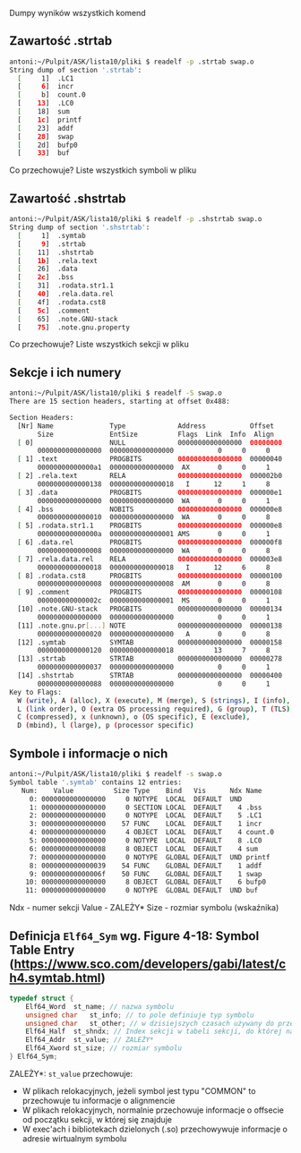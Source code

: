 Dumpy wyników wszystkich komend

## Zawartość .strtab

```bash
antoni:~/Pulpit/ASK/lista10/pliki $ readelf -p .strtab swap.o
String dump of section '.strtab':
  [     1]  .LC1
  [     6]  incr
  [     b]  count.0
  [    13]  .LC0
  [    18]  sum
  [    1c]  printf
  [    23]  addf
  [    28]  swap
  [    2d]  bufp0
  [    33]  buf
```

Co przechowuje? Liste wszystkich symboli w pliku

## Zawartość .shstrtab

```bash
antoni:~/Pulpit/ASK/lista10/pliki $ readelf -p .shstrtab swap.o
String dump of section '.shstrtab':
  [     1]  .symtab
  [     9]  .strtab
  [    11]  .shstrtab
  [    1b]  .rela.text
  [    26]  .data
  [    2c]  .bss
  [    31]  .rodata.str1.1
  [    40]  .rela.data.rel
  [    4f]  .rodata.cst8
  [    5c]  .comment
  [    65]  .note.GNU-stack
  [    75]  .note.gnu.property
```

Co przechowuje? Liste wszystkich sekcji w pliku

## Sekcje i ich numery

```bash
antoni:~/Pulpit/ASK/lista10/pliki $ readelf -S swap.o
There are 15 section headers, starting at offset 0x488:

Section Headers:
  [Nr] Name              Type             Address           Offset
       Size              EntSize          Flags  Link  Info  Align
  [ 0]                   NULL             0000000000000000  00000000
       0000000000000000  0000000000000000           0     0     0
  [ 1] .text             PROGBITS         0000000000000000  00000040
       00000000000000a1  0000000000000000  AX       0     0     1
  [ 2] .rela.text        RELA             0000000000000000  000002b0
       0000000000000138  0000000000000018   I      12     1     8
  [ 3] .data             PROGBITS         0000000000000000  000000e1
       0000000000000000  0000000000000000  WA       0     0     1
  [ 4] .bss              NOBITS           0000000000000000  000000e8
       0000000000000010  0000000000000000  WA       0     0     8
  [ 5] .rodata.str1.1    PROGBITS         0000000000000000  000000e8
       000000000000000a  0000000000000001 AMS       0     0     1
  [ 6] .data.rel         PROGBITS         0000000000000000  000000f8
       0000000000000008  0000000000000000  WA       0     0     8
  [ 7] .rela.data.rel    RELA             0000000000000000  000003e8
       0000000000000018  0000000000000018   I      12     6     8
  [ 8] .rodata.cst8      PROGBITS         0000000000000000  00000100
       0000000000000008  0000000000000008  AM       0     0     8
  [ 9] .comment          PROGBITS         0000000000000000  00000108
       000000000000002c  0000000000000001  MS       0     0     1
  [10] .note.GNU-stack   PROGBITS         0000000000000000  00000134
       0000000000000000  0000000000000000           0     0     1
  [11] .note.gnu.pr[...] NOTE             0000000000000000  00000138
       0000000000000020  0000000000000000   A       0     0     8
  [12] .symtab           SYMTAB           0000000000000000  00000158
       0000000000000120  0000000000000018          13     7     8
  [13] .strtab           STRTAB           0000000000000000  00000278
       0000000000000037  0000000000000000           0     0     1
  [14] .shstrtab         STRTAB           0000000000000000  00000400
       0000000000000088  0000000000000000           0     0     1
Key to Flags:
  W (write), A (alloc), X (execute), M (merge), S (strings), I (info),
  L (link order), O (extra OS processing required), G (group), T (TLS),
  C (compressed), x (unknown), o (OS specific), E (exclude),
  D (mbind), l (large), p (processor specific)
```

## Symbole i informacje o nich

```bash
antoni:~/Pulpit/ASK/lista10/pliki $ readelf -s swap.o
Symbol table '.symtab' contains 12 entries:
   Num:    Value          Size Type    Bind   Vis      Ndx Name
     0: 0000000000000000     0 NOTYPE  LOCAL  DEFAULT  UND
     1: 0000000000000000     0 SECTION LOCAL  DEFAULT    4 .bss
     2: 0000000000000000     0 NOTYPE  LOCAL  DEFAULT    5 .LC1
     3: 0000000000000000    57 FUNC    LOCAL  DEFAULT    1 incr
     4: 0000000000000000     4 OBJECT  LOCAL  DEFAULT    4 count.0
     5: 0000000000000000     0 NOTYPE  LOCAL  DEFAULT    8 .LC0
     6: 0000000000000008     8 OBJECT  LOCAL  DEFAULT    4 sum
     7: 0000000000000000     0 NOTYPE  GLOBAL DEFAULT  UND printf
     8: 0000000000000039    54 FUNC    GLOBAL DEFAULT    1 addf
     9: 000000000000006f    50 FUNC    GLOBAL DEFAULT    1 swap
    10: 0000000000000000     8 OBJECT  GLOBAL DEFAULT    6 bufp0
    11: 0000000000000000     0 NOTYPE  GLOBAL DEFAULT  UND buf
```
Ndx - numer sekcji
Value - ZALEŻY*
Size - rozmiar symbolu (wskaźnika)


## Definicja `Elf64_Sym` wg. Figure 4-18: Symbol Table Entry (https://www.sco.com/developers/gabi/latest/ch4.symtab.html)


```C
typedef struct {
    Elf64_Word	st_name; // nazwa symbolu
    unsigned char	st_info; // to pole definiuje typ symbolu
    unsigned char	st_other; // w dzisiejszych czasach używany do przechowywania widoczności symbolu (globalny, lokalny, zewnętrzny)
    Elf64_Half	st_shndx; // Index sekcji w tabeli sekcji, do której nalezy ten symbol
    Elf64_Addr	st_value; // ZALEŻY*
    Elf64_Xword	st_size; // rozmiar symbolu
} Elf64_Sym;
```

ZALEŻY*:
`st_value` przechowuje:
- W plikach relokacyjnych, jeżeli symbol jest typu "COMMON" to przechowuje tu informacje o alignmencie
-  W plikach relokacyjnych, normalnie przechowuje informacje o offsecie od początku sekcji, w której się znajduje
- W exec'ach i bibliotekach dzielonych (.so) przechowywuje informacje o adresie wirtualnym symbolu
